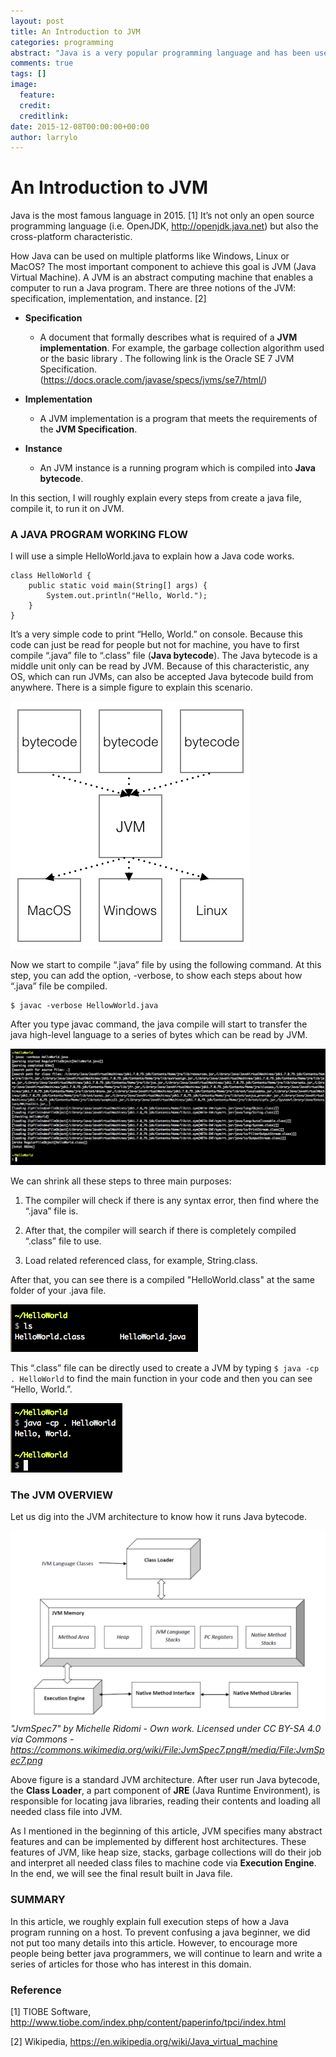 ```yaml
---
layout: post
title: An Introduction to JVM
categories: programming
abstract: "Java is a very popular programming language and has been used widely in varied domains. Every Java programmers always meet OOM problem when developing applications. In order to solve it, it's better to notice the JVM workflow to clarify the problem."
comments: true
tags: []
image:
  feature:
  credit: 
  creditlink: 
date: 2015-12-08T00:00:00+00:00
author: larrylo
---
```


# An Introduction to JVM

Java is the most famous language in 2015. [1] It’s not only an open source programming language (i.e. OpenJDK, http://openjdk.java.net) but also the cross-platform  characteristic.

How Java can be used on multiple platforms like Windows, Linux or MacOS? The most important component to achieve this goal is JVM (Java Virtual Machine). A JVM is an abstract computing machine that enables a computer to run a Java program. There are three notions of the JVM: specification, implementation, and instance. [2] 

* **Specification**
    * A document that formally describes what is required of a **JVM implementation**. For example, the garbage collection algorithm used or the basic library . The following link is the Oracle SE 7 JVM Specification. (https://docs.oracle.com/javase/specs/jvms/se7/html/)

* **Implementation**
    * A JVM implementation is a program that meets the requirements of the **JVM Specification**.

* **Instance**
    * An JVM instance is a running program which is compiled into **Java bytecode**.

In this section, I will roughly explain every steps from create a java file, compile it, to run it on JVM.

### A JAVA PROGRAM WORKING FLOW

I will use a simple HelloWorld.java to explain how a Java code works.

```
class HelloWorld {
    public static void main(String[] args) {
        System.out.println("Hello, World.");
    }
}
```

It’s a very simple code to print “Hello, World.” on console. Because this code can just be read for people but not for machine, you have to first compile “.java” file to “.class”  file (**Java bytecode**). The Java bytecode is a middle unit only can be read by JVM. Because of this characteristic, any OS,  which can run JVMs, can also be accepted Java bytecode build from anywhere. There is a simple figure to explain this scenario.

![A Simple Scenario](/img/blog/larry/20151208/1.png)

Now we start to compile “.java” file by using the following command. At this step, you can add the option, -verbose, to show each steps about how  “.java” file be compiled. 

```
$ javac -verbose HellowWorld.java
```

After you type javac command, the java compile will start to transfer the java high-level language to a series of bytes which can be read by JVM. 

![java to class](/img/blog/larry/20151208/2.png)

We can shrink all these steps to three main purposes:

1. The compiler will check if there is any syntax error, then find where the “.java” file is.

2. After that, the compiler will search if there is completely compiled  “.class” file to use.
 
3. Load related referenced class, for example, String.class.

After that, you can see there is a compiled "HelloWorld.class" at the same folder of your .java file.

![interprete](/img/blog/larry/20151208/3.png)

This “.class” file can be directly used to create a JVM by typing `$ java -cp . HelloWorld` to find the main function in your code and then you can see “Hello, World.”.

![Hello World](/img/blog/larry/20151208/4.png)

### The JVM OVERVIEW
Let us dig into the JVM architecture to know how it runs Java bytecode.

![JVM](/img/blog/larry/20151208/5.png)
*"JvmSpec7" by Michelle Ridomi - Own work. Licensed under CC BY-SA 4.0 via Commons - https://commons.wikimedia.org/wiki/File:JvmSpec7.png#/media/File:JvmSpec7.png*


Above figure is a standard JVM architecture. After user run Java bytecode, the **Class Loader**, a part component of **JRE** (Java Runtime Environment), is responsible for locating java libraries, reading their contents and loading all needed class file into JVM.

As I mentioned in the beginning of this article, JVM specifies many abstract features and can be implemented by different host architectures. These features of  JVM, like heap size, stacks, garbage collections will do their job and interpret all needed class files to machine code via **Execution Engine**. In the end, we will see the final result built in Java file.

### SUMMARY

In this article, we roughly explain full execution steps of how a Java program running on a host. To prevent confusing a java beginner, we did not put too many details into this article. However, to encourage more people being better java programmers, we will continue to learn and write a series of articles for those who has interest in this domain.

### Reference

[1] TIOBE Software, http://www.tiobe.com/index.php/content/paperinfo/tpci/index.html

[2] Wikipedia, https://en.wikipedia.org/wiki/Java_virtual_machine

